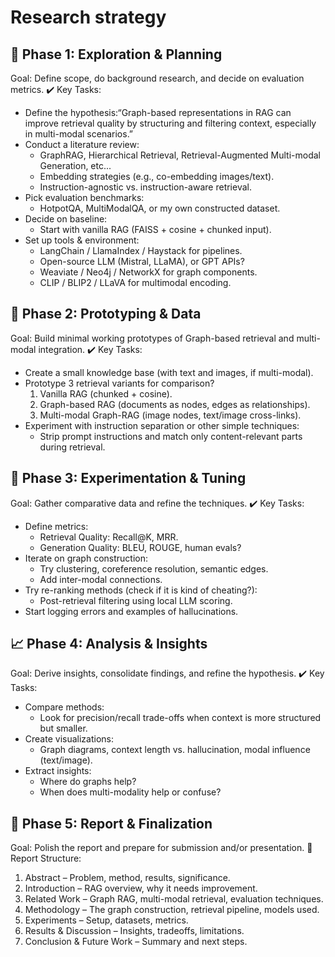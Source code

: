 # Research strategy 
## 🔭 Phase 1: Exploration & Planning 
Goal: Define scope, do background research, and decide on evaluation metrics.
✔️ Key Tasks:
* Define the hypothesis:“Graph-based representations in RAG can improve retrieval quality by structuring and filtering context, especially in multi-modal scenarios.”
* Conduct a literature review:
    * GraphRAG, Hierarchical Retrieval, Retrieval-Augmented Multi-modal Generation, etc...
    * Embedding strategies (e.g., co-embedding images/text).
    * Instruction-agnostic vs. instruction-aware retrieval.
* Pick evaluation benchmarks:
    * HotpotQA, MultiModalQA, or my own constructed dataset.
* Decide on baseline:
    * Start with vanilla RAG (FAISS + cosine + chunked input).
* Set up tools & environment:
    * LangChain / LlamaIndex / Haystack for pipelines.
    * Open-source LLM (Mistral, LLaMA), or GPT APIs?
    * Weaviate / Neo4j / NetworkX for graph components.
    * CLIP / BLIP2 / LLaVA for multimodal encoding.

## 🧪 Phase 2: Prototyping & Data
Goal: Build minimal working prototypes of Graph-based retrieval and multi-modal integration.
✔️ Key Tasks:
* Create a small knowledge base (with text and images, if multi-modal).
* Prototype 3 retrieval variants for comparison?
    1. Vanilla RAG (chunked + cosine).
    2. Graph-based RAG (documents as nodes, edges as relationships).
    3. Multi-modal Graph-RAG (image nodes, text/image cross-links).
* Experiment with instruction separation or other simple techniques:
    * Strip prompt instructions and match only content-relevant parts during retrieval.

## 🔬 Phase 3: Experimentation & Tuning
Goal: Gather comparative data and refine the techniques.
✔️ Key Tasks:
* Define metrics:
    * Retrieval Quality: Recall@K, MRR.
    * Generation Quality: BLEU, ROUGE, human evals?
* Iterate on graph construction:
    * Try clustering, coreference resolution, semantic edges.
    * Add inter-modal connections.
* Try re-ranking methods (check if it is kind of cheating?):
    * Post-retrieval filtering using local LLM scoring.
* Start logging errors and examples of hallucinations.

## 📈 Phase 4: Analysis & Insights
Goal: Derive insights, consolidate findings, and refine the hypothesis.
✔️ Key Tasks:
* Compare methods:
    * Look for precision/recall trade-offs when context is more structured but smaller.
* Create visualizations:
    * Graph diagrams, context length vs. hallucination, modal influence (text/image).
* Extract insights:
    * Where do graphs help?
    * When does multi-modality help or confuse?

## 🧾 Phase 5: Report & Finalization
Goal: Polish the report and prepare for submission and/or presentation.
📄 Report Structure:
1. Abstract – Problem, method, results, significance.
2. Introduction – RAG overview, why it needs improvement.
3. Related Work – Graph RAG, multi-modal retrieval, evaluation techniques.
4. Methodology – The graph construction, retrieval pipeline, models used.
5. Experiments – Setup, datasets, metrics.
6. Results & Discussion – Insights, tradeoffs, limitations.
7. Conclusion & Future Work – Summary and next steps.